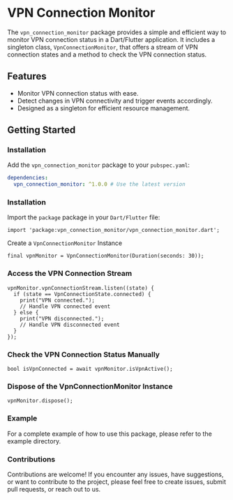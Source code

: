 # VPN Connection Monitor

The `vpn_connection_monitor` package provides a simple and efficient way to monitor VPN connection status in a Dart/Flutter application. It includes a singleton class, `VpnConnectionMonitor`, that offers a stream of VPN connection states and a method to check the VPN connection status.

## Features

- Monitor VPN connection status with ease.
- Detect changes in VPN connectivity and trigger events accordingly.
- Designed as a singleton for efficient resource management.

## Getting Started

### Installation

Add the `vpn_connection_monitor` package to your `pubspec.yaml`:

```yaml
dependencies:
  vpn_connection_monitor: ^1.0.0 # Use the latest version
```

### Installation
Import the `package` package in your `Dart/Flutter` file:
```
import 'package:vpn_connection_monitor/vpn_connection_monitor.dart';
```

Create a `VpnConnectionMonitor` Instance
```
final vpnMonitor = VpnConnectionMonitor(Duration(seconds: 30));
```
### Access the VPN Connection Stream
```
vpnMonitor.vpnConnectionStream.listen((state) {
  if (state == VpnConnectionState.connected) {
    print("VPN connected.");
    // Handle VPN connected event
  } else {
    print("VPN disconnected.");
    // Handle VPN disconnected event
  }
});
```
### Check the VPN Connection Status Manually
```
bool isVpnConnected = await vpnMonitor.isVpnActive();
```

### Dispose of the VpnConnectionMonitor Instance
```
vpnMonitor.dispose();
```
### Example

For a complete example of how to use this package, please refer to the example directory.

### Contributions

Contributions are welcome! If you encounter any issues, have suggestions, or want to contribute to the project, please feel free to create issues, submit pull requests, or reach out to us.

